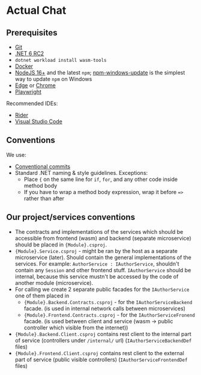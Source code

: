 # Actual Chat




## Prerequisites

- [Git](https://git-scm.com/downloads)
- [.NET 6 RC2](https://dotnet.microsoft.com/download/dotnet/6.0)
- `dotnet workload install wasm-tools`  
- [Docker](https://www.docker.com/get-started)
- [NodeJS 16+](https://nodejs.org/en/) and the latest `npm`;
  [npm-windows-update](https://www.npmjs.com/package/npm-windows-upgrade)
  is the simplest way to update `npm` on Windows
- [Edge](https://www.microsoft.com/en-us/edge#platform)
  or [Chrome](https://chromeenterprise.google/browser/download/)
- [Playwright](https://playwright.dev/docs/intro/#installation)

Recommended IDEs:
- [Rider](https://www.jetbrains.com/rider/)
- [Visual Studio Code](https://code.visualstudio.com/)

## Conventions

We use:
- [Conventional commits](https://www.conventionalcommits.org/en/v1.0.0/)
- Standard .NET naming & style guidelines. Exceptions:
    - Place `{` on the same line for `if`, `for`, and
      any other code inside method body
    - If you have to wrap a method body expression,
      wrap it before `=>` rather than after 


## Our project/services conventions

* The contracts and implementations of the services which should be accessible from frontend (wasm) and backend (separate microservice) should be placed in `{Module}.csproj`. 
* `{Module}.Service.csproj` - might be ran by the host as a separate microservice (later). Should contain the general implementations of the services. For example: `AuthorService : IAuthorService`, shouldn't contain any `Session` and other frontend stuff. `IAuthorService` should be internal, because this service mustn't be accessed by the code of another module (microservice).
* For calling we create 2 separate public facades for the `IAuthorService` one of them placed in
    * `{Module}.Backend.Contracts.csproj` - for the `IAuthorServiceBackend` facade. (is used in internal network calls between microservices)
    * `{Module}.Frontend.Contracts.csproj` - for the `IAuthorServiceFronend` facade. (is used between client and service (wasm -> public controller which visible from the internet))
* `{Module}.Backend.Client.csproj` contains rest client to the internal part of service (controllers under `/internal/` url) (`IAuthorServiceBackendDef` files)
* `{Module}.Frontend.Client.csproj` contains rest client to the external part of service (public visible controllers) (`IAuthorServiceFrontendDef` files)